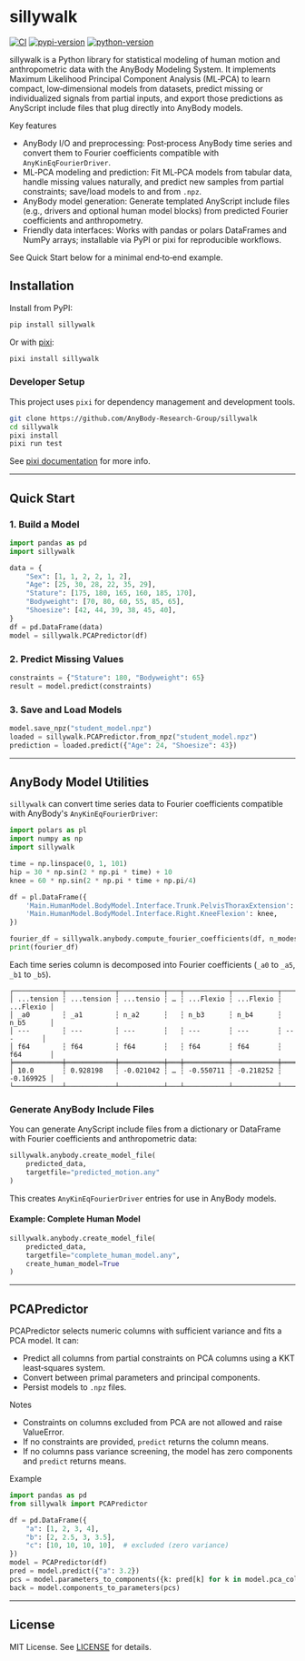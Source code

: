 # sillywalk

[![CI](https://img.shields.io/github/actions/workflow/status/AnyBody-Research-Group/sillywalk/ci.yml?style=flat-square&branch=main)](https://github.com/AnyBody-Research-Group/sillywalk/actions/workflows/ci.yml)
[![pypi-version](https://img.shields.io/pypi/v/sillywalk.svg?logo=pypi&logoColor=white&style=flat-square)](https://pypi.org/project/sillywalk)
[![python-version](https://img.shields.io/pypi/pyversions/sillywalk?logoColor=white&logo=python&style=flat-square)](https://pypi.org/project/sillywalk)

sillywalk is a Python library for statistical modeling of human motion and anthropometric data with the AnyBody Modeling System. It implements Maximum Likelihood Principal Component Analysis (ML‑PCA) to learn compact, low‑dimensional models from datasets, predict missing or individualized signals from partial inputs, and export those predictions as AnyScript include files that plug directly into AnyBody models.

Key features

- AnyBody I/O and preprocessing: Post‑process AnyBody time series and convert them to Fourier coefficients compatible with `AnyKinEqFourierDriver`.
- ML‑PCA modeling and prediction: Fit ML‑PCA models from tabular data, handle missing values naturally, and predict new samples from partial constraints; save/load models to and from `.npz`.
- AnyBody model generation: Generate templated AnyScript include files (e.g., drivers and optional human model blocks) from predicted Fourier coefficients and anthropometry.
- Friendly data interfaces: Works with pandas or polars DataFrames and NumPy arrays; installable via PyPI or pixi for reproducible workflows.

See Quick Start below for a minimal end‑to‑end example.

## Installation

Install from PyPI:

```bash
pip install sillywalk
```

Or with [pixi](https://pixi.sh):

```bash
pixi install sillywalk
```

### Developer Setup

This project uses `pixi` for dependency management and development tools.

```bash
git clone https://github.com/AnyBody-Research-Group/sillywalk
cd sillywalk
pixi install
pixi run test
```

See [pixi documentation](https://pixi.sh/latest/) for more info.

---

## Quick Start

### 1. Build a Model

```python
import pandas as pd
import sillywalk

data = {
    "Sex": [1, 1, 2, 2, 1, 2],
    "Age": [25, 30, 28, 22, 35, 29],
    "Stature": [175, 180, 165, 160, 185, 170],
    "Bodyweight": [70, 80, 60, 55, 85, 65],
    "Shoesize": [42, 44, 39, 38, 45, 40],
}
df = pd.DataFrame(data)
model = sillywalk.PCAPredictor(df)
```

### 2. Predict Missing Values

```python
constraints = {"Stature": 180, "Bodyweight": 65}
result = model.predict(constraints)
```

### 3. Save and Load Models

```python
model.save_npz("student_model.npz")
loaded = sillywalk.PCAPredictor.from_npz("student_model.npz")
prediction = loaded.predict({"Age": 24, "Shoesize": 43})
```

---

## AnyBody Model Utilities

`sillywalk` can convert time series data to Fourier coefficients compatible with AnyBody's `AnyKinEqFourierDriver`:

```python
import polars as pl
import numpy as np
import sillywalk

time = np.linspace(0, 1, 101)
hip = 30 * np.sin(2 * np.pi * time) + 10
knee = 60 * np.sin(2 * np.pi * time + np.pi/4)

df = pl.DataFrame({
    'Main.HumanModel.BodyModel.Interface.Trunk.PelvisThoraxExtension': hip,
    'Main.HumanModel.BodyModel.Interface.Right.KneeFlexion': knee,
})

fourier_df = sillywalk.anybody.compute_fourier_coefficients(df, n_modes=6)
print(fourier_df)
```

Each time series column is decomposed into Fourier coefficients (`_a0` to `_a5`, `_b1` to `_b5`).

```
┌────────────┬────────────┬───────────┬───┬───────────┬───────────┬───────────┐
│ ...tension ┆ ...tension ┆ ...tensio ┆ … ┆ ...Flexio ┆ ...Flexio ┆ ...Flexio │
│ _a0        ┆ _a1        ┆ n_a2      ┆   ┆ n_b3      ┆ n_b4      ┆ n_b5      │
│ ---        ┆ ---        ┆ ---       ┆   ┆ ---       ┆ ---       ┆ ---       │
│ f64        ┆ f64        ┆ f64       ┆   ┆ f64       ┆ f64       ┆ f64       │
╞════════════╪════════════╪═══════════╪═══╪═══════════╪═══════════╪═══════════╡
│ 10.0       ┆ 0.928198   ┆ -0.021042 ┆ … ┆ -0.550711 ┆ -0.218252 ┆ -0.169925 │
└────────────┴────────────┴───────────┴───┴───────────┴───────────┴───────────┘
```

### Generate AnyBody Include Files

You can generate AnyScript include files from a dictionary or DataFrame with Fourier coefficients and anthropometric data:

```python
sillywalk.anybody.create_model_file(
    predicted_data,
    targetfile="predicted_motion.any"
)
```

This creates `AnyKinEqFourierDriver` entries for use in AnyBody models.

#### Example: Complete Human Model

```python
sillywalk.anybody.create_model_file(
    predicted_data,
    targetfile="complete_human_model.any",
    create_human_model=True
)
```

---

## PCAPredictor

PCAPredictor selects numeric columns with sufficient variance and fits a PCA model. It can:

- Predict all columns from partial constraints on PCA columns using a KKT least‑squares system.
- Convert between primal parameters and principal components.
- Persist models to `.npz` files.

Notes

- Constraints on columns excluded from PCA are not allowed and raise ValueError.
- If no constraints are provided, `predict` returns the column means.
- If no columns pass variance screening, the model has zero components and `predict` returns means.

Example

```python
import pandas as pd
from sillywalk import PCAPredictor

df = pd.DataFrame({
    "a": [1, 2, 3, 4],
    "b": [2, 2.5, 3, 3.5],
    "c": [10, 10, 10, 10],  # excluded (zero variance)
})
model = PCAPredictor(df)
pred = model.predict({"a": 3.2})
pcs = model.parameters_to_components({k: pred[k] for k in model.pca_columns})
back = model.components_to_parameters(pcs)
```

---

## License

MIT License. See [LICENSE](LICENSE) for details.
